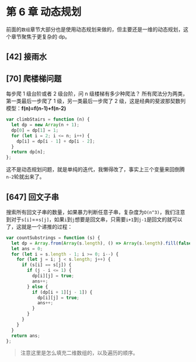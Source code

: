 # 第 6 章 动态规划

前面的`数组`章节大部分也是使用动态规划来做的，但主要还是一维的动态规划，这个章节聚焦于更复杂的 dp。

## [42] 接雨水



## [70] 爬楼梯问题

每步爬 1 级台阶或者 2 级台阶，问 n 级楼梯有多少种爬法？
所有爬法分为两类，第一类最后一步爬了 1 级，另一类最后一步爬了 2 级，这是经典的斐波那契数列模型：**f(n)=f(n-1)+f(n-2)**

```js
var climbStairs = function (n) {
  let dp = new Array(n + 1);
  dp[0] = dp[1] = 1;
  for (let i = 2; i <= n; i++) {
    dp[i] = dp[i - 1] + dp[i - 2];
  }
  return dp[n];
};
```

这不是动态规划问题，就是单纯的迭代，我懒得改了，事实上三个变量来回倒腾`n-2`轮就出来了。

## [647] 回文子串

搜索所有回文子串的数量，如果暴力判断任意子串，复杂度为`O(n^3)`，我们注意到对于`s[i]`==`s[j]`，如果`i`到`j`想要是回文串，只需要`i+1`到`j-1`是回文的就可以了，这就是一个递推的过程：

```js
var countSubstrings = function (s) {
  let dp = Array.from(Array(s.length), () => Array(s.length).fill(false));
  let ans = 0;
  for (let i = s.length - 1; i >= 0; i--) {
    for (let j = i; j < s.length; j++) {
      if (s[i] == s[j]) {
        if (j - i <= 1) {
          dp[i][j] = true;
          ans++;
        } else {
          if (dp[i + 1][j - 1]) {
            dp[i][j] = true;
            ans++;
          }
        }
      }
    }
  }
  return ans;
};
```

> 注意这里是怎么填充二维数组的，以及遍历的顺序。
